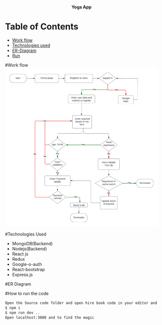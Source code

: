 **<p align="center"> Yoga App</p>**
<!-- **<a align="center" href="https://dbms2704.herokuapp.com/"> 
#HIREBOOK
</a>** -->


# Table of Contents
- [Work flow](#struc)
- [Technologies used](#Tech)
- [ER-Diagram](#ER)
- [Run](#run)

<a name="struc"></a>
#Work flow
![workflow](./assets/workflow.png "a title")

<a name="Tech"></a>
#Technologies Used
- MongoDB(Backend)
- Nodejs(Backend)
- React js
- Redux
- Google-o-auth
- React-bootstrap
- Express.js

<a name="Er"></a>
#ER Diagram

<a name="run"></a>
#How to run the code

```
Open the Source code folder and open hire book code in your editor and 
$ npm i
$ npm run dev ..
Open localhost:3000 and to find the magic

```


